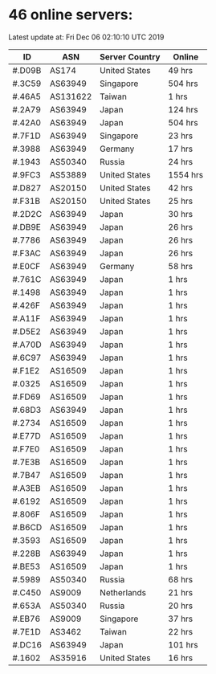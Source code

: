 # 46 online servers:

Latest update at: Fri Dec 06 02:10:10 UTC 2019

| ID | ASN | Server Country | Online |
| -- | --- | -------------- | ------ |
| #.D09B | AS174 | United States | 49 hrs |
| #.3C59 | AS63949 | Singapore | 504 hrs |
| #.46A5 | AS131622 | Taiwan | 1 hrs |
| #.2A79 | AS63949 | Japan | 124 hrs |
| #.42A0 | AS63949 | Japan | 504 hrs |
| #.7F1D | AS63949 | Singapore | 23 hrs |
| #.3988 | AS63949 | Germany | 17 hrs |
| #.1943 | AS50340 | Russia | 24 hrs |
| #.9FC3 | AS53889 | United States | 1554 hrs |
| #.D827 | AS20150 | United States | 42 hrs |
| #.F31B | AS20150 | United States | 25 hrs |
| #.2D2C | AS63949 | Japan | 30 hrs |
| #.DB9E | AS63949 | Japan | 26 hrs |
| #.7786 | AS63949 | Japan | 26 hrs |
| #.F3AC | AS63949 | Japan | 26 hrs |
| #.E0CF | AS63949 | Germany | 58 hrs |
| #.761C | AS63949 | Japan | 1 hrs |
| #.1498 | AS63949 | Japan | 1 hrs |
| #.426F | AS63949 | Japan | 1 hrs |
| #.A11F | AS63949 | Japan | 1 hrs |
| #.D5E2 | AS63949 | Japan | 1 hrs |
| #.A70D | AS63949 | Japan | 1 hrs |
| #.6C97 | AS63949 | Japan | 1 hrs |
| #.F1E2 | AS16509 | Japan | 1 hrs |
| #.0325 | AS16509 | Japan | 1 hrs |
| #.FD69 | AS16509 | Japan | 1 hrs |
| #.68D3 | AS63949 | Japan | 1 hrs |
| #.2734 | AS16509 | Japan | 1 hrs |
| #.E77D | AS16509 | Japan | 1 hrs |
| #.F7E0 | AS16509 | Japan | 1 hrs |
| #.7E3B | AS16509 | Japan | 1 hrs |
| #.7B47 | AS16509 | Japan | 1 hrs |
| #.A3EB | AS16509 | Japan | 1 hrs |
| #.6192 | AS16509 | Japan | 1 hrs |
| #.806F | AS16509 | Japan | 1 hrs |
| #.B6CD | AS16509 | Japan | 1 hrs |
| #.3593 | AS16509 | Japan | 1 hrs |
| #.228B | AS63949 | Japan | 1 hrs |
| #.BE53 | AS16509 | Japan | 1 hrs |
| #.5989 | AS50340 | Russia | 68 hrs |
| #.C450 | AS9009 | Netherlands | 21 hrs |
| #.653A | AS50340 | Russia | 20 hrs |
| #.EB76 | AS9009 | Singapore | 37 hrs |
| #.7E1D | AS3462 | Taiwan | 22 hrs |
| #.DC16 | AS63949 | Japan | 101 hrs |
| #.1602 | AS35916 | United States | 16 hrs |

